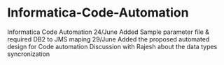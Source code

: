 # Informatica-Code-Automation
Informatica Code Automation
24/June Added Sample parameter file & required DB2 to JMS maping
29/June Added the proposed automated design for Code automation
Discussion with Rajesh about the data types syncronization
